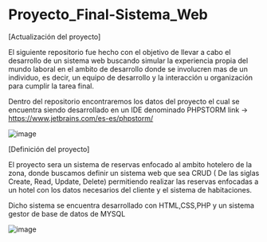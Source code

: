 # Proyecto_Final-Sistema_Web

[Actualización del proyecto]

El siguiente repositorio fue hecho con el objetivo de llevar a cabo el desarrollo de un sistema web buscando simular la experiencia propia del mundo laboral en el ambito de desarrollo donde se involucren mas de un individuo, es decir, un equipo de desarrollo y la interacción u organización para cumplir la tarea final.

Dentro del repositorio encontraremos los datos del proyecto el cual se encuentra siendo desarrollado en un IDE denominado PHPSTORM 
link -> https://www.jetbrains.com/es-es/phpstorm/

![image](https://user-images.githubusercontent.com/86727411/156225494-58a16d2b-9b6b-4e89-a375-19fa79cf5283.png)

[Definición del proyecto]

El proyecto sera un sistema de reservas enfocado al ambito hotelero de la zona, donde buscamos definir un sistema web que sea CRUD ( De las siglas Create, Read, Update, Delete) permitiendo realizar las reservas enfocadas a un hotel con los datos necesarios del cliente y el sistema de habitaciones.

Dicho sistema se encuentra desarrollado con HTML,CSS,PHP y un sistema gestor de base de datos de MYSQL 

![image](https://user-images.githubusercontent.com/86727411/156226541-e54fe87c-db6e-4ec1-af1c-d99473d1d5c2.png)
